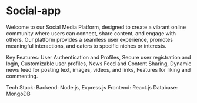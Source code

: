 # Social-app
Welcome to our Social Media Platform, designed to create a vibrant online community where users can connect, share content, and engage with others. Our platform provides a seamless user experience, promotes meaningful interactions, and caters to specific niches or interests.

Key Features:
User Authentication and Profiles, 
Secure user registration and login, 
Customizable user profiles, 
News Feed and Content Sharing, 
Dynamic news feed for posting text, images, videos, and links, 
Features for liking and commenting.

Tech Stack:
Backend: Node.js, Express.js
Frontend: React.js
Database: MongoDB
